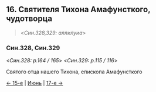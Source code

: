 
## 16. Святителя Тихона Амафунсткого, чудотворца

> <*Син.328,329: аллилуиа*>

### Син.328, Син.329

<*Син.328: p.164 / 165*>
<*Син.329: p.115 / 116*>

Святого отца нашего Тихона, епископа Амафунсткого

[← 15-е](06_15_SAB.ru.md) | [Июнь](README.md#16-й) | [17-е →](06_17_SAB.ru.md)
